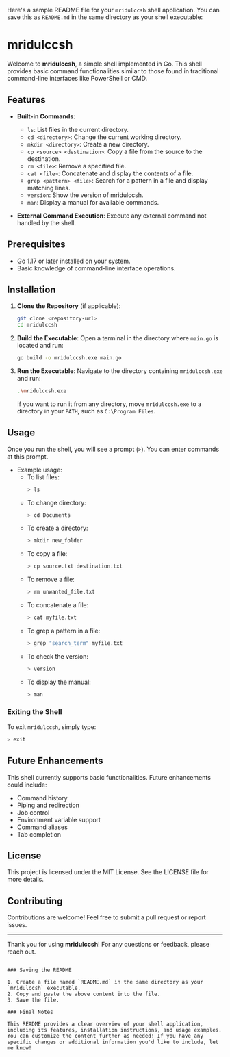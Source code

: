 Here's a sample README file for your `mridulccsh` shell application. You can save this as `README.md` in the same directory as your shell executable:


# mridulccsh

Welcome to **mridulccsh**, a simple shell implemented in Go. This shell provides basic command functionalities similar to those found in traditional command-line interfaces like PowerShell or CMD.

## Features

- **Built-in Commands**:
  - `ls`: List files in the current directory.
  - `cd <directory>`: Change the current working directory.
  - `mkdir <directory>`: Create a new directory.
  - `cp <source> <destination>`: Copy a file from the source to the destination.
  - `rm <file>`: Remove a specified file.
  - `cat <file>`: Concatenate and display the contents of a file.
  - `grep <pattern> <file>`: Search for a pattern in a file and display matching lines.
  - `version`: Show the version of mridulccsh.
  - `man`: Display a manual for available commands.

- **External Command Execution**: Execute any external command not handled by the shell.

## Prerequisites

- Go 1.17 or later installed on your system.
- Basic knowledge of command-line interface operations.

## Installation

1. **Clone the Repository** (if applicable):
   ```bash
   git clone <repository-url>
   cd mridulccsh
   ```

2. **Build the Executable**:
   Open a terminal in the directory where `main.go` is located and run:
   ```bash
   go build -o mridulccsh.exe main.go
   ```

3. **Run the Executable**:
   Navigate to the directory containing `mridulccsh.exe` and run:
   ```bash
   .\mridulccsh.exe
   ```

   If you want to run it from any directory, move `mridulccsh.exe` to a directory in your `PATH`, such as `C:\Program Files`.

## Usage

Once you run the shell, you will see a prompt (`>`). You can enter commands at this prompt.

- Example usage:
  - To list files: 
    ```bash
    > ls
    ```
  - To change directory:
    ```bash
    > cd Documents
    ```
  - To create a directory:
    ```bash
    > mkdir new_folder
    ```
  - To copy a file:
    ```bash
    > cp source.txt destination.txt
    ```
  - To remove a file:
    ```bash
    > rm unwanted_file.txt
    ```
  - To concatenate a file:
    ```bash
    > cat myfile.txt
    ```
  - To grep a pattern in a file:
    ```bash
    > grep "search_term" myfile.txt
    ```
  - To check the version:
    ```bash
    > version
    ```
  - To display the manual:
    ```bash
    > man
    ```

### Exiting the Shell

To exit `mridulccsh`, simply type:

```bash
> exit
```

## Future Enhancements

This shell currently supports basic functionalities. Future enhancements could include:

- Command history
- Piping and redirection
- Job control
- Environment variable support
- Command aliases
- Tab completion

## License

This project is licensed under the MIT License. See the LICENSE file for more details.

## Contributing

Contributions are welcome! Feel free to submit a pull request or report issues.

---

Thank you for using **mridulccsh**! For any questions or feedback, please reach out.
```

### Saving the README

1. Create a file named `README.md` in the same directory as your `mridulccsh` executable.
2. Copy and paste the above content into the file.
3. Save the file.

### Final Notes

This README provides a clear overview of your shell application, including its features, installation instructions, and usage examples. You can customize the content further as needed! If you have any specific changes or additional information you'd like to include, let me know!
